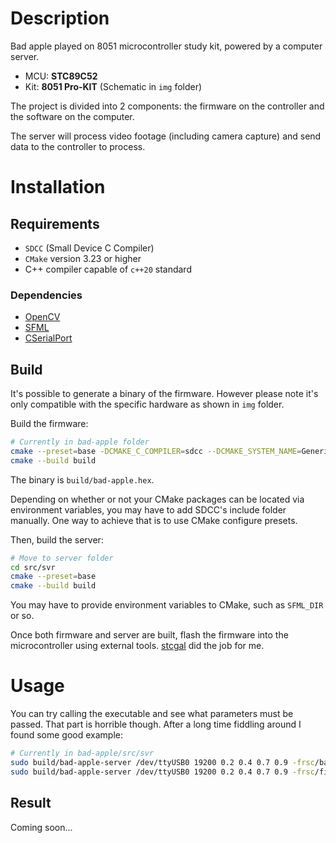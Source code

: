 # Description

Bad apple played on 8051 microcontroller study kit, powered by a computer server.

* MCU: **STC89C52**
* Kit: **8051 Pro-KIT** (Schematic in `img` folder)

The project is divided into 2 components: the firmware on the controller and the software on the computer.

The server will process video footage (including camera capture) and send data to the controller to process.

# Installation

## Requirements

* `SDCC` (Small Device C Compiler)
* `CMake` version 3.23 or higher
* C++ compiler capable of `c++20` standard

### Dependencies

* [OpenCV](https://github.com/opencv/opencv)
* [SFML](https://github.com/SFML/SFML)
* [CSerialPort](https://github.com/itas109/CSerialPort)

## Build

It's possible to generate a binary of the firmware. However please note it's only compatible with the specific hardware as shown in `img` folder.

Build the firmware:

```bash
# Currently in bad-apple folder
cmake --preset=base -DCMAKE_C_COMPILER=sdcc --DCMAKE_SYSTEM_NAME=Generic
cmake --build build
```

The binary is `build/bad-apple.hex`.

Depending on whether or not your CMake packages can be located via environment variables, you may have to add SDCC's include folder manually. One way to achieve that is to use CMake configure presets.

Then, build the server:

```bash
# Move to server folder
cd src/svr
cmake --preset=base
cmake --build build
```

You may have to provide environment variables to CMake, such as `SFML_DIR` or so.

Once both firmware and server are built, flash the firmware into the microcontroller using external tools. [stcgal](https://github.com/grigorig/stcgal) did the job for me.

# Usage

You can try calling the executable and see what parameters must be passed. That part is horrible though. After a long time fiddling around I found some good example:

```bash
# Currently in bad-apple/src/svr
sudo build/bad-apple-server /dev/ttyUSB0 19200 0.2 0.4 0.7 0.9 -frsc/bad-apple.mp4
sudo build/bad-apple-server /dev/ttyUSB0 19200 0.2 0.4 0.7 0.9 -frsc/fire.mp4
```

## Result

Coming soon...